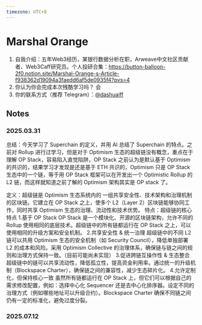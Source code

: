 ```yaml
---
timezone: UTC+8
---
```


# Marshal Orange

1. 自我介绍：五年Web3经历，某银行数据分析在职，Arweave中文社区贡献者、Web3Caff研究员。个人投研合集：https://button-balloon-2f0.notion.site/Marshal-Orange-s-Article-f938362d19094a3faedd6af5de0935f4?pvs=4
2. 你认为你会完成本次残酷学习吗？ 会
3. 你的联系方式（推荐 Telegram）：[@dashuaiff](https://t.me/dashuaiff)

## Notes

<!-- Content_START -->

### 2025.03.31
总结：今天学习了 Superchain 的定义，并用 AI 总结了 Superchain 的特点。之前对 Rollup 进行过学习，但是对于 Optimism 生态的超级链没有概念，重点在于理解 OP Stack，容易陷入直觉陷阱，OP Stack 之前认为是默认基于 Optimism 的共识的，结果学习才发现是还是基于 ETH 共识的，Optimism 只是 OP Stack 生态中的一个链，等于用 OP Stack 框架可以在开发出一个 Optimistic Rollup 的 L2 链，而这样就知道之前了解的 Optimism 架构其实是 OP stack 了。

定义：超级链是 Optimism 生态系统内的 一组共享安全性、技术架构和治理机制的区块链。它建立在 OP Stack 之上，使多个 L2（Layer 2）区块链能够协同工作，同时共享 Optimism 生态的治理、流动性和技术优势。
特点：超级链的核心特点
1.基于 OP Stack
OP Stack 是一个模块化、开源的区块链架构，允许不同的 Rollup 使用相同的底层技术。超级链中的所有链都运行在 OP Stack 之上，可以使用相同的升级方案和安全机制。
2.共享安全性 & 统一治理
超级链中的不同 L2 链可以共用 Optimism 生态的安全机制（如 Security Council），降低单独部署 L2 的成本和风险。采用 Optimism Collective 的治理体系，确保链与链之间的规则和治理方式保持一致。（目前可能尚未实现）
3.促进跨链互操作性 & 生态整合
超级链中的链可以共享流动性，降低孤立性，提高资金利用率。通过统一的升级机制（Blockspace Charter），确保链之间的兼容性，减少生态碎片化。
4.允许定制化，但保持核心一致
虽然所有链都运行在 OP Stack 上，但它们可以根据自己的需求修改配置，例如：选择中心化 Sequencer 还是去中心化排序器。设定不同的治理方式（例如哪些地址可以升级合约）。Blockspace Charter 确保不同链之间仍有一定的标准化，避免过度分裂。

### 2025.07.12

<!-- Content_END -->
